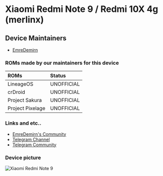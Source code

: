 # Xiaomi Redmi Note 9 / Redmi 10X 4g (merlinx)

## Device Maintainers ##
- [EmreDemirn](https://github.com/EmreDemirn)

### ROMs made by our maintainers for this device

| ROMs                    | Status                                                          |
| :---------------------- | :---------------------------------------------------------------|
| LineageOS               | UNOFFICIAL                                                      |
| crDroid                 | UNOFFICIAL                                                      |
| Project Sakura          | UNOFFICIAL                                                      |
| Project Pixelage        | UNOFFICIAL                                                      |

### Links and etc..
- [EmreDemirn's Community](https://t.me/emredemirnbuildsdiscusion)
- [Telegram Channel](https://t.me/shawkbuilds)
- [Telegram Community](https://t.me/shawkbuilddiscussion)

### Device picture


![Xiaomi Redmi Note 9](https://i01.appmifile.com/webfile/globalimg/sg/cms/C954339F-A02F-47F0-648A-E99767C03544.jpg)
